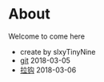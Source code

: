 # About
Welcome to come here
 - create by slxyTinyNine
 - [git](https://github.com/longxiaowei) 2018-03-05
 - [拉钩]() 2018-03-06


